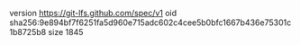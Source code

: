 version https://git-lfs.github.com/spec/v1
oid sha256:9e894bf7f6251fa5d960e715adc602c4cee5b0bfc1667b436e75301c1b8725b8
size 1845
